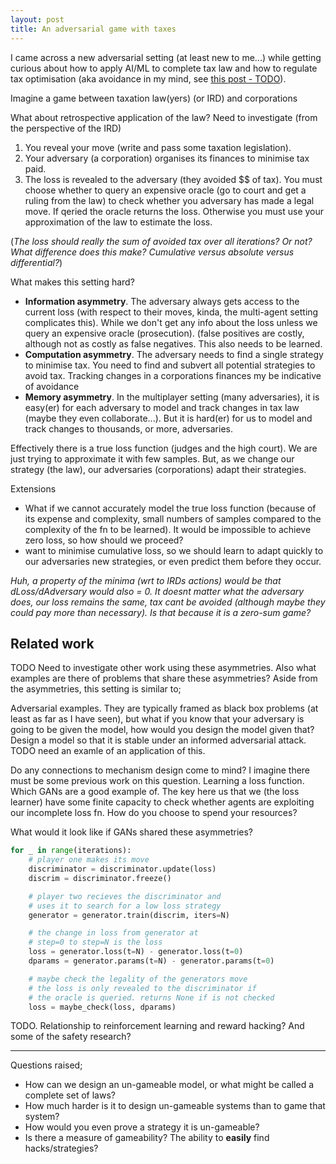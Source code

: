 ```yaml
---
layout: post
title: An adversarial game with taxes
---
```


I came across a new adversarial setting (at least new to me...) while getting curious about how to apply AI/ML to complete tax law and how to regulate tax optimisation (aka avoidance in my mind, see [this post - TODO](?)).

Imagine a game between taxation law(yers) (or IRD) and corporations

<side>What about retrospective application of the law? Need to investigate</side>
(from the perspective of the IRD)  

1. You reveal your move (write and pass some taxation legislation).
2. Your adversary (a corporation) organises its finances to minimise tax paid.
3. The loss is revealed to the adversary (they avoided $$ of tax). You must choose whether to query an expensive oracle (go to court and get a ruling from the law) to check whether you adversary has made a legal move. If qeried the oracle returns the loss. Otherwise you must use your approximation of the law to estimate the loss.

(_The loss should really the sum of avoided tax over all iterations? Or not? What difference does this make? Cumulative versus absolute versus differential?_)

What makes this setting hard?
- __Information asymmetry__. The adversary always gets access to the current loss (with respect to their moves, kinda, the multi-agent setting complicates this). While we don't get any info about the loss unless we query an expensive oracle (prosecution). (false positives are costly, although not as costly as false negatives. This also needs to be learned.
- __Computation asymmetry__. The adversary needs to find a single strategy to minimise tax. You need to find and subvert all potential strategies to avoid tax.
<side>Tracking changes in a corporations finances my be indicative of avoidance</side>
- __Memory asymmetry__. In the multiplayer setting (many adversaries), it is easy(er) for each adversary to model and track changes in tax law (maybe they even collaborate...). But it is hard(er) for us to model and track changes to thousands, or more, adversaries.

Effectively there is a true loss function (judges and the high court). We are just trying to approximate it with few samples. But, as we change our strategy (the law), our adversaries (corporations) adapt their strategies.

Extensions
* What if we cannot accurately model the true loss function (because of its expense and complexity, small numbers of samples compared to the complexity of the fn to be learned). It would be impossible to achieve zero loss, so how should we proceed?
* want to minimise cumulative loss, so we should learn to adapt quickly to our adversaries new strategies, or even predict them before they occur.

_Huh, a property of the minima (wrt to IRDs actions) would be that dLoss/dAdversary would also = 0. It doesnt matter what the adversary does, our loss remains the same, tax cant be avoided (although maybe they could pay more than necessary). Is that because it is a zero-sum game?_

## Related work

<side>TODO Need to investigate other work using these asymmetries. Also what examples are there of problems that share these asymmetries?</side>
Aside from the asymmetries, this setting is similar to;

Adversarial examples. They are typically framed as black box problems (at least as far as I have seen), but what if you know that your adversary is going to be given the model, how would you design the model given that? Design a model so that it is stable under an informed adversarial attack. TODO need an examle of an application of this.

<side>Do any connections to mechanism design come to mind? I imagine there must be some previous work on this question.</side>
Learning a loss function. Which GANs are a good example of.
The key here us that we (the loss learner) have some finite capacity to check whether agents are exploiting our incomplete loss fn. How do you choose to spend your resources?


What would it look like if GANs shared these asymmetries?
```python
for _ in range(iterations):
    # player one makes its move
    discriminator = discriminator.update(loss)
    discrim = discriminator.freeze()

    # player two recieves the discriminator and
    # uses it to search for a low loss strategy
    generator = generator.train(discrim, iters=N)

    # the change in loss from generator at
    # step=0 to step=N is the loss
    loss = generator.loss(t=N) - generator.loss(t=0)
    dparams = generator.params(t=N) - generator.params(t=0)

    # maybe check the legality of the generators move
    # the loss is only revealed to the discriminator if
    # the oracle is queried. returns None if is not checked
    loss = maybe_check(loss, dparams)  
```

TODO. Relationship to reinforcement learning and reward hacking? And some of the safety research?

***
Questions raised;

* How can we design an un-gameable model, or what might be called a complete set of laws?
* How much harder is it to design un-gameable systems than to game that system?
* How would you even prove a strategy it is un-gameable?
* Is there a measure of gameability? The ability to __easily__ find hacks/strategies?
